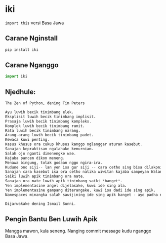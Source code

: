 # iki

`import this` versi Basa Jawa

## Carane Nginstall

```python
pip install iki
```

## Carane Nganggo

```python
import iki
```

## Njedhule:

```python
The Zen of Python, dening Tim Peters

Ayu luwih becik tinimbang elek.
Eksplisit luwih becik tinimbang implisit.
Prasaja luwih becik tinimbang kompleks.
Komplek luwih becik tinimbang rumit.
Rata luwih becik tinimbang narang.
Arang-arang luwih becik tinimbang padet.
Kewaca kuwi penting.
Kasus khusus ora cukup khusus kanggo nglanggar aturan kasebut.
Sanajan kepraktisan ngalahake kemurnian.
Salah ojo nganti dimenengke wae.
Kajaba pancen dikon meneng.
Menawa bingung, tolak godaan nggo ngira-ira.
Kudune ono siji-- lan yen isa gur siji -- cara cetho sing bisa dilakoni.
Sanajan cara kasebut isa ora cetho nalika wiwitan kajaba sampeyan Walanda.
Saiki luwih apik tinimbang ora nate.
Sanajan ora nate luwih apik tinimbang saiki *banget*.
Yen implementasine angel dijelasake, kuwi ide sing ala.
Yen implementasine gampang diterangake, kuwi isa dadi ide sing apik.
Namespaces minangka salah sawijining ide sing apik banget - ayo padha nindakake!

Dijarwakake dening Ismail Sunni.
```

## Pengin Bantu Ben Luwih Apik

Mangga mawon, kula seneng. Nanging commit message kudu nganggo Basa Jawa.
